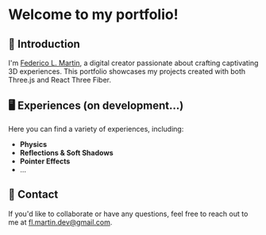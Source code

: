 # Welcome to my portfolio!

## 👋 Introduction

I'm [Federico L. Martin](https://www.linkedin.com/in/fl-martin/), a digital creator passionate about crafting captivating 3D experiences. This portfolio showcases my projects created with both Three.js and React Three Fiber.

## 🖥️ Experiences (on development...)

Here you can find a variety of experiences, including:

- **Physics**
- **Reflections & Soft Shadows**
- **Pointer Effects**
- ...

## 📧 Contact

If you'd like to collaborate or have any questions, feel free to reach out to me at fl.martin.dev@gmail.com.
